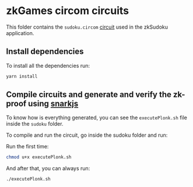 # zkGames circom circuits

This folder contains the `sudoku.circom` [circuit](https://github.com/iden3/circom) used in the zkSudoku application.

## Install dependencies

To install all the dependencies run:

```bash
yarn install
```

## Compile circuits and generate and verify the zk-proof using [snarkjs](https://github.com/iden3/snarkjs)

To know how is everything generated, you can see the `executePlonk.sh` file inside the `sudoku` folder.

To compile and run the circuit, go inside the sudoku folder and run:

Run the first time:

```bash
chmod u+x executePlonk.sh
```

And after that, you can always run:

```bash
./executePlonk.sh
```
